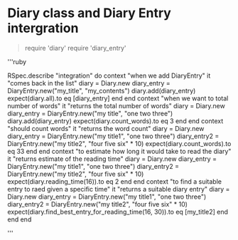 # Diary class and Diary Entry intergration

> require 'diary'
> require 'diary_entry'

'''ruby

RSpec.describe "integration" do
  context "when we add DiaryEntry"
    it "comes back in the list"
      diary = Diary.new
      diary_entry = DiaryEntry.new("my_title", "my_contents")
      diary.add(diary_entry)
      expect(diary.all).to eq [diary_entry]
    end
  end
    context "when we want to total number of words"
    it "returns the total number of words"
      diary = Diary.new
      diary_entry = DiaryEntry.new("my title", "one two three")
      diary.add(diary_entry)
      expect(diary.count_words).to eq 3
    end
  end
  context "should count words"
    it "returns the word count"
      diary = Diary.new
      diary_entry = DiaryEntry.new("my title1", "one two three")
      diary_entry2 = DiaryEntry.new("my title2", "four five six" * 10)
      expect(diary.count_words).to eq 33 
    end
  end
  context "to estimate how long it would take to read the diary"
    it "returns estimate of the reading time"
      diary = Diary.new
      diary_entry = DiaryEntry.new("my title1", "one two three")
      diary_entry2 = DiaryEntry.new("my title2", "four five six" * 10)
      expect(diary.reading_time(16)).to eq 2 
    end
  end
  context "to find a suitable entry to raed given a specific time"
    it "returns a suitable diary entry"
      diary = Diary.new
      diary_entry = DiaryEntry.new("my title1", "one two three")
      diary_entry2 = DiaryEntry.new("my title2", "four five six" * 10)
      expect(diary.find_best_entry_for_reading_time(16, 30)).to eq [my_title2] 
    end
  end
end

'''